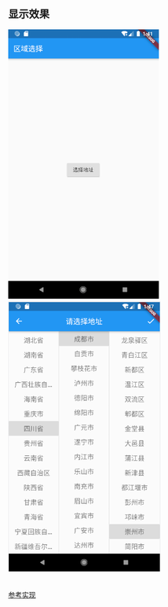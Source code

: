 显示效果
-----
![](image/20190712214117.png)
![](image/20190712214746.png)
<br>
<br>
<br>
[参考实现](https://github.com/lishuhao/sy_flutter_widgets)
